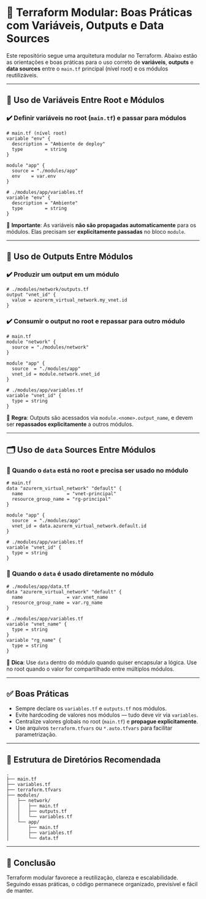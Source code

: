 # 📘 Terraform Modular: Boas Práticas com Variáveis, Outputs e Data Sources

Este repositório segue uma arquitetura modular no Terraform. Abaixo estão as orientações e boas práticas para o uso correto de **variáveis**, **outputs** e **data sources** entre o `main.tf` principal (nível root) e os módulos reutilizáveis.

---

## 🔁 Uso de Variáveis Entre Root e Módulos

### ✔️ Definir variáveis no root (`main.tf`) e passar para módulos

```hcl
# main.tf (nível root)
variable "env" {
  description = "Ambiente de deploy"
  type        = string
}

module "app" {
  source = "./modules/app"
  env    = var.env
}
```

```hcl
# ./modules/app/variables.tf
variable "env" {
  description = "Ambiente"
  type        = string
}
```

📌 **Importante**: As variáveis **não são propagadas automaticamente** para os módulos. Elas precisam ser **explicitamente passadas** no bloco `module`.

---

## 🔗 Uso de Outputs Entre Módulos

### ✔️ Produzir um output em um módulo

```hcl
# ./modules/network/outputs.tf
output "vnet_id" {
  value = azurerm_virtual_network.my_vnet.id
}
```

### ✔️ Consumir o output no root e repassar para outro módulo

```hcl
# main.tf
module "network" {
  source = "./modules/network"
}

module "app" {
  source  = "./modules/app"
  vnet_id = module.network.vnet_id
}
```

```hcl
# ./modules/app/variables.tf
variable "vnet_id" {
  type = string
}
```

📌 **Regra**: Outputs são acessados via `module.<nome>.output_name`, e devem ser **repassados explicitamente** a outros módulos.

---

## 🗂️ Uso de `data` Sources Entre Módulos

### 🔸 Quando o `data` está no root e precisa ser usado no módulo

```hcl
# main.tf
data "azurerm_virtual_network" "default" {
  name                = "vnet-principal"
  resource_group_name = "rg-principal"
}

module "app" {
  source  = "./modules/app"
  vnet_id = data.azurerm_virtual_network.default.id
}
```

```hcl
# ./modules/app/variables.tf
variable "vnet_id" {
  type = string
}
```

### 🔸 Quando o `data` é usado diretamente no módulo

```hcl
# ./modules/app/data.tf
data "azurerm_virtual_network" "default" {
  name                = var.vnet_name
  resource_group_name = var.rg_name
}
```

```hcl
# ./modules/app/variables.tf
variable "vnet_name" {
  type = string
}
variable "rg_name" {
  type = string
}
```

📌 **Dica**: Use `data` dentro do módulo quando quiser encapsular a lógica. Use no root quando o valor for compartilhado entre múltiplos módulos.

---

## ✅ Boas Práticas

- Sempre declare os `variables.tf` e `outputs.tf` nos módulos.
- Evite hardcoding de valores nos módulos — tudo deve vir via `variables`.
- Centralize valores globais no root (`main.tf`) e **propague explicitamente**.
- Use arquivos `terraform.tfvars` ou `*.auto.tfvars` para facilitar parametrização.

---

## 📂 Estrutura de Diretórios Recomendada

```
.
├── main.tf
├── variables.tf
├── terraform.tfvars
├── modules/
│   ├── network/
│   │   ├── main.tf
│   │   ├── outputs.tf
│   │   └── variables.tf
│   └── app/
│       ├── main.tf
│       ├── variables.tf
│       └── data.tf
```

---

## 🧠 Conclusão

Terraform modular favorece a reutilização, clareza e escalabilidade. Seguindo essas práticas, o código permanece organizado, previsível e fácil de manter.
